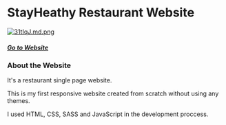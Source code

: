 # StayHeathy Restaurant Website

[![31tIqJ.md.png](https://iili.io/31tIqJ.md.png)](https://freeimage.host/i/31tIqJ)

##### [Go to Website](https://stayhealthy-restaurant.netlify.app/)

### About the Website

It's a restaurant single page website. 

This is my first responsive website created from scratch without using any themes.

I used HTML, CSS, SASS and JavaScript in the development proccess.

